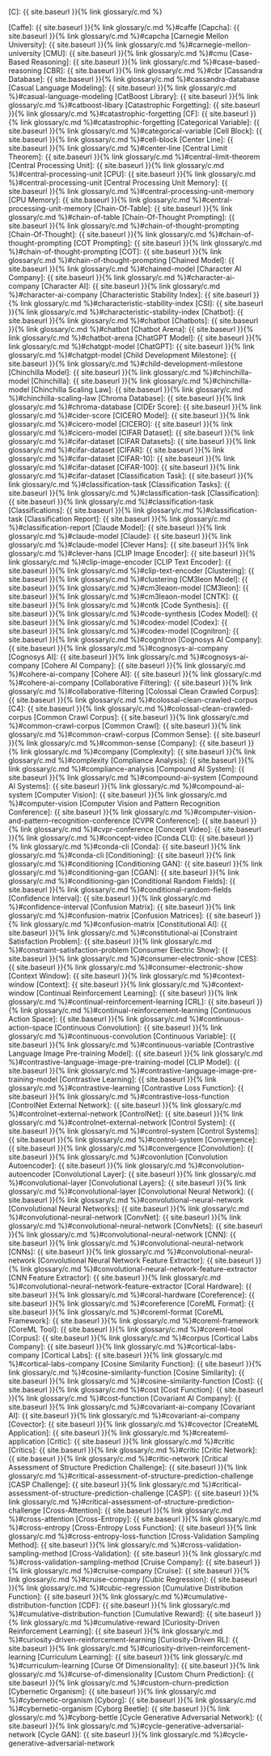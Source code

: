 [C]: {{ site.baseurl }}{% link glossary/c.md %}

[Caffe]: {{ site.baseurl }}{% link glossary/c.md %}#caffe
[Capcha]: {{ site.baseurl }}{% link glossary/c.md %}#capcha
[Carnegie Mellon University]: {{ site.baseurl }}{% link glossary/c.md %}#carnegie-mellon-university
[CMU]: {{ site.baseurl }}{% link glossary/c.md %}#cmu
[Case-Based Reasoning]: {{ site.baseurl }}{% link glossary/c.md %}#case-based-reasoning
[CBR]: {{ site.baseurl }}{% link glossary/c.md %}#cbr
[Cassandra Database]: {{ site.baseurl }}{% link glossary/c.md %}#cassandra-database
[Casual Language Modeling]: {{ site.baseurl }}{% link glossary/c.md %}#casual-language-modeling
[CatBoost Library]: {{ site.baseurl }}{% link glossary/c.md %}#catboost-libary
[Catastrophic Forgetting]: {{ site.baseurl }}{% link glossary/c.md %}#catastrophic-forgetting
[CF]: {{ site.baseurl }}{% link glossary/c.md %}#catastrophic-forgetting
[Categorical Variable]: {{ site.baseurl }}{% link glossary/c.md %}#categorical-variable
[Cell Block]: {{ site.baseurl }}{% link glossary/c.md %}#cell-block
[Center Line]: {{ site.baseurl }}{% link glossary/c.md %}#center-line
[Central Limit Theorem]: {{ site.baseurl }}{% link glossary/c.md %}#central-limit-theorem
[Central Processing Unit]: {{ site.baseurl }}{% link glossary/c.md %}#central-processing-unit
[CPU]: {{ site.baseurl }}{% link glossary/c.md %}#central-processing-unit
[Central Processing Unit Memory]: {{ site.baseurl }}{% link glossary/c.md %}#central-processing-unit-memory
[CPU Memory]: {{ site.baseurl }}{% link glossary/c.md %}#central-processing-unit-memory
[Chain-Of-Table]: {{ site.baseurl }}{% link glossary/c.md %}#chain-of-table
[Chain-Of-Thought Prompting]: {{ site.baseurl }}{% link glossary/c.md %}#chain-of-thought-prompting
[Chain-Of-Thought]: {{ site.baseurl }}{% link glossary/c.md %}#chain-of-thought-prompting
[COT Prompting]: {{ site.baseurl }}{% link glossary/c.md %}#chain-of-thought-prompting
[COT]: {{ site.baseurl }}{% link glossary/c.md %}#chain-of-thought-prompting
[Chained Model]: {{ site.baseurl }}{% link glossary/c.md %}#chained-model
[Character AI Company]: {{ site.baseurl }}{% link glossary/c.md %}#character-ai-company
[Character AI]: {{ site.baseurl }}{% link glossary/c.md %}#character-ai-company
[Characteristic Stability Index]: {{ site.baseurl }}{% link glossary/c.md %}#characteristic-stability-index
[CSI]: {{ site.baseurl }}{% link glossary/c.md %}#characteristic-stability-index
[Chatbot]: {{ site.baseurl }}{% link glossary/c.md %}#chatbot
[Chatbots]: {{ site.baseurl }}{% link glossary/c.md %}#chatbot
[Chatbot Arena]: {{ site.baseurl }}{% link glossary/c.md %}#chatbot-arena
[ChatGPT Model]: {{ site.baseurl }}{% link glossary/c.md %}#chatgpt-model
[ChatGPT]: {{ site.baseurl }}{% link glossary/c.md %}#chatgpt-model
[Child Development Milestone]: {{ site.baseurl }}{% link glossary/c.md %}#child-development-milestone
[Chinchilla Model]: {{ site.baseurl }}{% link glossary/c.md %}#chinchilla-model
[Chinchilla]: {{ site.baseurl }}{% link glossary/c.md %}#chinchilla-model
[Chinchilla Scaling Law]: {{ site.baseurl }}{% link glossary/c.md %}#chinchilla-scaling-law
[Chroma Database]: {{ site.baseurl }}{% link glossary/c.md %}#chroma-database
[CIDEr Score]: {{ site.baseurl }}{% link glossary/c.md %}#cider-score
[CICERO Model]: {{ site.baseurl }}{% link glossary/c.md %}#cicero-model
[CICERO]: {{ site.baseurl }}{% link glossary/c.md %}#cicero-model
[CIFAR Dataset]: {{ site.baseurl }}{% link glossary/c.md %}#cifar-dataset
[CIFAR Datasets]: {{ site.baseurl }}{% link glossary/c.md %}#cifar-dataset
[CIFAR]: {{ site.baseurl }}{% link glossary/c.md %}#cifar-dataset
[CIFAR-10]: {{ site.baseurl }}{% link glossary/c.md %}#cifar-dataset
[CIFAR-100]: {{ site.baseurl }}{% link glossary/c.md %}#cifar-dataset
[Classification Task]: {{ site.baseurl }}{% link glossary/c.md %}#classification-task
[Classification Tasks]: {{ site.baseurl }}{% link glossary/c.md %}#classification-task
[Classification]: {{ site.baseurl }}{% link glossary/c.md %}#classification-task
[Classifications]: {{ site.baseurl }}{% link glossary/c.md %}#classification-task
[Classification Report]: {{ site.baseurl }}{% link glossary/c.md %}#classification-report
[Claude Model]: {{ site.baseurl }}{% link glossary/c.md %}#claude-model
[Claude]: {{ site.baseurl }}{% link glossary/c.md %}#claude-model
[Clever Hans]: {{ site.baseurl }}{% link glossary/c.md %}#clever-hans
[CLIP Image Encoder]: {{ site.baseurl }}{% link glossary/c.md %}#clip-image-encoder
[CLIP Text Encoder]: {{ site.baseurl }}{% link glossary/c.md %}#clip-text-encoder
[Clustering]: {{ site.baseurl }}{% link glossary/c.md %}#clustering
[CM3leon Model]: {{ site.baseurl }}{% link glossary/c.md %}#cm3leaon-model
[CM3leon]: {{ site.baseurl }}{% link glossary/c.md %}#cm3leaon-model
[CNTK]: {{ site.baseurl }}{% link glossary/c.md %}#cntk
[Code Synthesis]: {{ site.baseurl }}{% link glossary/c.md %}#code-synthesis
[Codex Model]: {{ site.baseurl }}{% link glossary/c.md %}#codex-model
[Codex]: {{ site.baseurl }}{% link glossary/c.md %}#codex-model
[Cognitron]: {{ site.baseurl }}{% link glossary/c.md %}#cognitron
[Cognosys AI Company]: {{ site.baseurl }}{% link glossary/c.md %}#cognosys-ai-company
[Cognosys AI]: {{ site.baseurl }}{% link glossary/c.md %}#cognosys-ai-company
[Cohere AI Company]: {{ site.baseurl }}{% link glossary/c.md %}#cohere-ai-company
[Cohere AI]: {{ site.baseurl }}{% link glossary/c.md %}#cohere-ai-company
[Collaborative Filtering]: {{ site.baseurl }}{% link glossary/c.md %}#collaborative-filtering
[Colossal Clean Crawled Corpus]: {{ site.baseurl }}{% link glossary/c.md %}#colossal-clean-crawled-corpus
[C4]: {{ site.baseurl }}{% link glossary/c.md %}#colossal-clean-crawled-corpus
[Common Crawl Corpus]: {{ site.baseurl }}{% link glossary/c.md %}#common-crawl-corpus
[Common Crawl]: {{ site.baseurl }}{% link glossary/c.md %}#common-crawl-corpus
[Common Sense]: {{ site.baseurl }}{% link glossary/c.md %}#common-sense
[Company]: {{ site.baseurl }}{% link glossary/c.md %}#company
[Complexity]: {{ site.baseurl }}{% link glossary/c.md %}#complexity
[Compliance Analysis]: {{ site.baseurl }}{% link glossary/c.md %}#compliance-analysis
[Compound AI System]: {{ site.baseurl }}{% link glossary/c.md %}#compound-ai-system
[Compound AI Systems]: {{ site.baseurl }}{% link glossary/c.md %}#compound-ai-system
[Computer Vision]: {{ site.baseurl }}{% link glossary/c.md %}#computer-vision
[Computer Vision and Pattern Recognition Conference]: {{ site.baseurl }}{% link glossary/c.md %}#computer-vision-and-pattern-recognition-conference
[CVPR Conference]: {{ site.baseurl }}{% link glossary/c.md %}#cvpr-conference
[Concept Video]: {{ site.baseurl }}{% link glossary/c.md %}#concept-video
[Conda CLI]: {{ site.baseurl }}{% link glossary/c.md %}#conda-cli
[Conda]: {{ site.baseurl }}{% link glossary/c.md %}#conda-cli
[Conditioning]: {{ site.baseurl }}{% link glossary/c.md %}#conditioning
[Conditioning GAN]: {{ site.baseurl }}{% link glossary/c.md %}#conditioning-gan
[CGAN]: {{ site.baseurl }}{% link glossary/c.md %}#conditioning-gan
[Conditional Random Fields]: {{ site.baseurl }}{% link glossary/c.md %}#conditional-random-fields
[Confidence Interval]: {{ site.baseurl }}{% link glossary/c.md %}#confidence-interval
[Confusion Matrix]: {{ site.baseurl }}{% link glossary/c.md %}#confusion-matrix
[Confusion Matrices]: {{ site.baseurl }}{% link glossary/c.md %}#confusion-matrix
[Constitutional AI]: {{ site.baseurl }}{% link glossary/c.md %}#constitutional-ai
[Constraint Satisfaction Problem]: {{ site.baseurl }}{% link glossary/c.md %}#constraint-satisfaction-problem
[Consumer Electric Show]: {{ site.baseurl }}{% link glossary/c.md %}#consumer-electronic-show
[CES]: {{ site.baseurl }}{% link glossary/c.md %}#consumer-electronic-show
[Context Window]: {{ site.baseurl }}{% link glossary/c.md %}#context-window
[Context]: {{ site.baseurl }}{% link glossary/c.md %}#context-window
[Continual Reinforcement Learning]: {{ site.baseurl }}{% link glossary/c.md %}#continual-reinforcement-learning
[CRL]: {{ site.baseurl }}{% link glossary/c.md %}#continual-reinforcement-learning
[Continuous Action Space]: {{ site.baseurl }}{% link glossary/c.md %}#continuous-action-space
[Continuous Convolution]: {{ site.baseurl }}{% link glossary/c.md %}#continuous-convolution
[Continuous Variable]: {{ site.baseurl }}{% link glossary/c.md %}#continuous-variable
[Contrastive Language Image Pre-training Model]: {{ site.baseurl }}{% link glossary/c.md %}#contrastive-language-image-pre-training-model
[CLIP Model]: {{ site.baseurl }}{% link glossary/c.md %}#contrastive-language-image-pre-training-model
[Contrastive Learning]: {{ site.baseurl }}{% link glossary/c.md %}#contrastive-learning
[Contrastive Loss Function]: {{ site.baseurl }}{% link glossary/c.md %}#contrastive-loss-function
[ControlNet External Network]: {{ site.baseurl }}{% link glossary/c.md %}#controlnet-external-network
[ControlNet]: {{ site.baseurl }}{% link glossary/c.md %}#controlnet-external-network
[Control System]: {{ site.baseurl }}{% link glossary/c.md %}#control-system
[Control Systems]: {{ site.baseurl }}{% link glossary/c.md %}#control-system
[Convergence]: {{ site.baseurl }}{% link glossary/c.md %}#convergence
[Convolution]: {{ site.baseurl }}{% link glossary/c.md %}#covonlution
[Convolution Autoencoder]: {{ site.baseurl }}{% link glossary/c.md %}#convolution-autoencoder
[Convolutional Layer]: {{ site.baseurl }}{% link glossary/c.md %}#convolutional-layer
[Convolutional Layers]: {{ site.baseurl }}{% link glossary/c.md %}#convolutional-layer
[Convolutional Neural Network]: {{ site.baseurl }}{% link glossary/c.md %}#convolutional-neural-network
[Convolutional Neural Networks]: {{ site.baseurl }}{% link glossary/c.md %}#convolutional-neural-network
[ConvNet]: {{ site.baseurl }}{% link glossary/c.md %}#convolutional-neural-network
[ConvNets]: {{ site.baseurl }}{% link glossary/c.md %}#convolutional-neural-network
[CNN]: {{ site.baseurl }}{% link glossary/c.md %}#convolutional-neural-network
[CNNs]: {{ site.baseurl }}{% link glossary/c.md %}#convolutional-neural-network
[Convolutional Neural Network Feature Extractor]: {{ site.baseurl }}{% link glossary/c.md %}#convolutional-neural-network-feature-extractor
[CNN Feature Extractor]: {{ site.baseurl }}{% link glossary/c.md %}#convolutional-neural-network-feature-extractor
[Coral Hardware]: {{ site.baseurl }}{% link glossary/c.md %}#coral-hardware
[Coreference]: {{ site.baseurl }}{% link glossary/c.md %}#coreference
[CoreML Format]: {{ site.baseurl }}{% link glossary/c.md %}#coreml-format
[CoreML Framework]: {{ site.baseurl }}{% link glossary/c.md %}#coreml-framework
[CoreML Tool]: {{ site.baseurl }}{% link glossary/c.md %}#coreml-tool
[Corpus]: {{ site.baseurl }}{% link glossary/c.md %}#corpus
[Cortical Labs Company]: {{ site.baseurl }}{% link glossary/c.md %}#cortical-labs-company
[Cortical Labs]: {{ site.baseurl }}{% link glossary/c.md %}#cortical-labs-company
[Cosine Similarity Function]: {{ site.baseurl }}{% link glossary/c.md %}#cosine-similarity-function
[Cosine Similarity]: {{ site.baseurl }}{% link glossary/c.md %}#cosine-similarity-function
[Cost]: {{ site.baseurl }}{% link glossary/c.md %}#cost
[Cost Function]: {{ site.baseurl }}{% link glossary/c.md %}#cost-function
[Covariant AI Company]: {{ site.baseurl }}{% link glossary/c.md %}#covariant-ai-company
[Covariant AI]: {{ site.baseurl }}{% link glossary/c.md %}#covariant-ai-company
[Covector]: {{ site.baseurl }}{% link glossary/c.md %}#covector
[CreateML Application]: {{ site.baseurl }}{% link glossary/c.md %}#createml-application
[Critic]: {{ site.baseurl }}{% link glossary/c.md %}#critic
[Critics]: {{ site.baseurl }}{% link glossary/c.md %}#critic
[Critic Network]: {{ site.baseurl }}{% link glossary/c.md %}#critic-network
[Critical Assessment of Structure Prediction Challenge]: {{ site.baseurl }}{% link glossary/c.md %}#critical-assessment-of-structure-prediction-challenge
[CASP Challenge]: {{ site.baseurl }}{% link glossary/c.md %}#critical-assessment-of-structure-prediction-challenge
[CASP]: {{ site.baseurl }}{% link glossary/c.md %}#critical-assessment-of-structure-prediction-challenge
[Cross-Attention]: {{ site.baseurl }}{% link glossary/c.md %}#cross-attention
[Cross-Entropy]: {{ site.baseurl }}{% link glossary/c.md %}#cross-entropy
[Cross-Entropy Loss Function]: {{ site.baseurl }}{% link glossary/c.md %}#cross-entropy-loss-function
[Cross-Validation Sampling Method]: {{ site.baseurl }}{% link glossary/c.md %}#cross-validation-sampling-method
[Cross-Validation]: {{ site.baseurl }}{% link glossary/c.md %}#cross-validation-sampling-method
[Cruise Company]: {{ site.baseurl }}{% link glossary/c.md %}#cruise-company
[Cruise]: {{ site.baseurl }}{% link glossary/c.md %}#cruise-company
[Cubic Regression]: {{ site.baseurl }}{% link glossary/c.md %}#cubic-regression
[Cumulative Distribution Function]: {{ site.baseurl }}{% link glossary/c.md %}#cumulative-distribution-function
[CDF]: {{ site.baseurl }}{% link glossary/c.md %}#cumulative-distribution-function
[Cumulative Reward]: {{ site.baseurl }}{% link glossary/c.md %}#cumulative-reward
[Curiosity-Driven Reinforcement Learning]: {{ site.baseurl }}{% link glossary/c.md %}#curiosity-driven-reinforcement-learning
[Curiosity-Driven RL]: {{ site.baseurl }}{% link glossary/c.md %}#curiosity-driven-reinforcement-learning
[Curriculum Learning]: {{ site.baseurl }}{% link glossary/c.md %}#curriculum-learning
[Curse Of Dimensionality]: {{ site.baseurl }}{% link glossary/c.md %}#curse-of-dimensionality
[Custom Churn Prediction]: {{ site.baseurl }}{% link glossary/c.md %}#custom-churn-prediction
[Cybernetic Organism]: {{ site.baseurl }}{% link glossary/c.md %}#cybernetic-organism
[Cyborg]: {{ site.baseurl }}{% link glossary/c.md %}#cybernetic-organism
[Cyborg Beetle]: {{ site.baseurl }}{% link glossary/c.md %}#cyborg-bettle
[Cycle Generative Adversarial Network]: {{ site.baseurl }}{% link glossary/c.md %}#cycle-generative-adversarial-network
[Cycle GAN]: {{ site.baseurl }}{% link glossary/c.md %}#cycle-generative-adversarial-network
